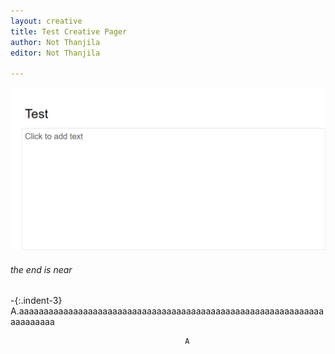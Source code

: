 ```yaml
---
layout: creative
title: Test Creative Pager
author: Not Thanjila
editor: Not Thanjila

---
```

![](/uploads/delete.PNG)

###### the end is near

\-{:.indent-3} A.aaaaaaaaaaaaaaaaaaaaaaaaaaaaaaaaaaaaaaaaaaaaaaaaaaaaaaaaaaaaaaaaaaaaaaa

                                           A